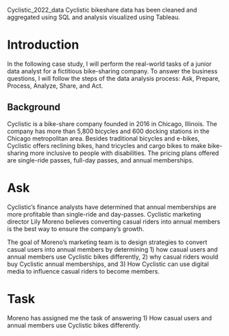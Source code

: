 Cyclistic_2022_data
Cyclistic bikeshare data has been cleaned and aggregated using SQL and analysis visualized using Tableau. 

# Introduction
In the following case study, I will perform the real-world tasks of a junior data analyst for a fictitious bike-sharing company. To answer the business questions, I will follow the steps of the data analysis process: Ask, Prepare, Process, Analyze, Share, and Act.

## Background
Cyclistic is a bike-share company founded in 2016 in Chicago, Illinois. The company has more than 5,800 bicycles and 600 docking stations in the Chicago metropolitan area. Besides traditional bicycles and e-bikes, Cyclistic offers reclining bikes, hand tricycles and cargo bikes to make bike-sharing more inclusive to people with disabilities. The pricing plans offered are single-ride passes, full-day passes, and annual memberships.

# Ask
Cyclistic’s finance analysts have determined that annual memberships are more profitable than single-ride and day-passes. Cyclistic marketing director Lily Moreno believes converting casual riders into annual members is the best way to ensure the company’s growth. 

The goal of Moreno’s marketing team is to design strategies to convert casual users into annual members by determining 1) how casual users and annual members use Cyclistic bikes differently, 2) why casual riders would buy Cyclistic annual memberships, and 3) How Cyclistic can use digital media to influence casual riders to become members.

# Task
Moreno has assigned me the task of answering 1) How casual users and annual members use Cyclistic bikes differently. 
